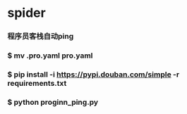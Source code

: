# spider

### 程序员客栈自动ping

### $ mv .pro.yaml pro.yaml
### $ pip install -i https://pypi.douban.com/simple -r requirements.txt
### $ python proginn_ping.py


